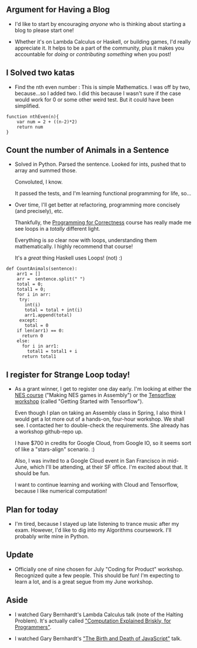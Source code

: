 ## Argument for Having a Blog

- I'd like to start by encouraging *anyone*
  who is thinking about starting a blog to 
  please start one!
  
- Whether it's on Lambda Calculus or Haskell,
  or building games, I'd really appreciate it.
  It helps to be a part of the community,
  plus it makes you accountable
  for *doing* or *contributing something*
  when you post!
  
## I Solved two katas 

- Find the nth even number :
  This is simple Mathematics.
  I was off by two, because...so I added two.
  I did this because I wasn't sure if the case
  would work for 0 or some other weird test.
  But it could have been simplified.

```
function nthEven(n){
    var num = 2 + ((n-2)*2)
    return num
}
```
## Count the number of Animals in a Sentence

- Solved in Python. Parsed the sentence.
  Looked for ints, pushed that to array 
  and summed those. 
  
  Convoluted, I know.
  
  It passed the tests, and I'm learning
  functional programming for life, so...

- Over time, I'll get better at refactoring,
  programming more concisely (and precisely), etc.
  
  Thankfully, the [Programming for Correctness](https://www.edx.org/course/laff-programming-correctness-utaustinx-ut-p4c-14-01x#!)
  course has really made me see loops in a 
  *totally* different light. 
  
  Everything is *so* clear now with loops,
  understanding them mathematically. 
  I highly recommend that course!
  
  It's a *great* thing Haskell uses Loops! (not) :)
  
```
def CountAnimals(sentence):
    arr1 = []
    arr =  sentence.split(" ")
    total = 0;
    total1 = 0;
    for i in arr:
     try:
       int(i)
       total = total + int(i)
       arr1.append(total)
     except:
       total = 0
    if len(arr1) == 0:
      return 0
    else:
      for i in arr1:
        total1 = total1 + i 
      return total1
```
## I register for Strange Loop today!

- As a grant winner, I get to register one day early.
  I'm looking at either the [NES course](https://www.thestrangeloop.com/2017/making-nes-games-in-assembly.html)
  ("Making NES games in Assembly") or the 
  [Tensorflow workshop](https://www.thestrangeloop.com/2017/getting-started-with-tensorflow.html) 
  (called "Getting Started with   Tensorflow").
  
  Even though I plan on taking an Assembly class 
  in Spring, I also think I would get a lot more
  out of a hands-on, four-hour workshop. 
  We shall see. I contacted her to double-check 
  the requirements. She already has a workshop
  github-repo up.
  
  I have $700 in credits
  for Google Cloud, from Google IO, so it seems
  sort of like a "stars-align" scenario. :)
  
  Also, I was invited to a Google Cloud event
  in San Francisco in mid-June, which I'll be 
  attending, at their SF office. I'm excited 
  about that. It should be fun.
  
  I want to continue learning and working with
  Cloud and Tensorflow, because I like 
  numerical computation!
  
## Plan for today

- I'm tired, because I stayed up late listening to 
  trance music after my exam. 
  However, I'd like to dig into my Algorithms coursework.
  I'll probably write mine in Python.
  
## Update
- Officially one of nine chosen for July "Coding for Product" workshop.
  Recognized quite a few people. This should be fun! I'm expecting to 
  learn a lot, and is a great segue from my June workshop.
  
## Aside

- I watched Gary Bernhardt's Lambda Calculus talk
  (note of the Halting Problem). It's actually called
  ["Computation Explained Briskly, for Programmers"](https://www.destroyallsoftware.com/screencasts).
  
- I watched Gary Bernhardt's ["The Birth and Death of 
  JavaScript"](https://www.destroyallsoftware.com/talks/the-birth-and-death-of-javascript) talk.
  
  
  
